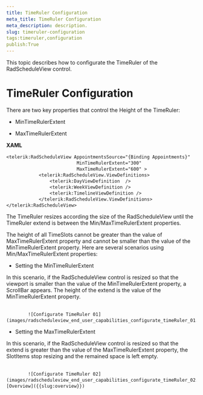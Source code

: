 ```yaml
---
title: TimeRuler Configuration
meta_title: TimeRuler Configuration
meta_description: description.
slug: timeruler-configuration
tags:timeruler,configuration
publish:True
---
```



This topic describes how to configurate the TimeRuler of the RadScheduleView control.

# TimeRuler Configuration

There are two key properties that control the Height of the TimeRuler:

* MinTimeRulerExtent 

* MaxTimeRulerExtent 


 __XAML__
    


	<telerik:RadScheduleView AppointmentsSource="{Binding Appointments}"  
	                          MinTimeRulerExtent="300" 
	                          MaxTimeRulerExtent="600" >
	            <telerik:RadScheduleView.ViewDefinitions>
	                <telerik:DayViewDefinition  />
	                <telerik:WeekViewDefinition />
	                <telerik:TimelineViewDefinition />
	            </telerik:RadScheduleView.ViewDefinitions>
	</telerik:RadScheduleView>





The TimeRuler resizes according the size of the RadScheduleView until the TimeRuler extend is between the Min/MaxTimeRulerExtent properties.

The height of all TimeSlots cannot be greater than the value of MaxTimeRulerExtent property and cannot be smaller than the value of the MinTimeRulerExtent property. Here are several scenarios using Min/MaxTimeRulerExtent properties:

* Setting the MinTimeRulerExtent

In this scenario, if the RadScheduleView control is resized so that the viewport is smaller than the value of the MinTimeRulerExtent property, a ScrollBar appears. The height of the extend is the value of the MinTimeRulerExtent property.


               
            ![Configurate TimeRuler 01](images/radscheduleview_end_user_capabilities_configurate_timeRuler_01.png)

* Setting the MaxTimeRulerExtent

In this scenario, if the RadScheduleView control is resized so that the extend is greater than the value of the MaxTimeRulerExtent property, the SlotItems stop resizing and the remained space is left empty.




               
            ![Configurate TimeRuler 02](images/radscheduleview_end_user_capabilities_configurate_timeRuler_02.png)[Overview]({{slug:overview}})
